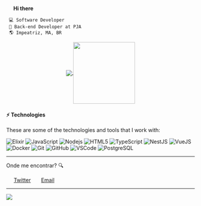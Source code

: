 <img src="https://media.giphy.com/media/hvRJCLFzcasrR4ia7z/giphy.gif" width="15px"> <b> Hi there </b>


	 💻 Software Developer
	 🚀 Back-end Developer at PJA
	 🌎 Impeatriz, MA, BR



<p align="center">
  <a href="https://github.com/anuraghazra/github-readme-stats">
    <img
      align="center"
      src="https://github-readme-stats.vercel.app/api/top-langs/?username=tporto&layout=compact&count_private=true&theme=gruvbox&langs_count=10&hide=shell,css,html"
    />
  </a>
  <a href="https://github.com/anuraghazra/github-readme-stats">
    <img
      align="center"
      height="165"
      src="https://github-readme-stats.vercel.app/api?username=tporto&count_private=true&show_icons=true&custom_title=Status%20GitHub&theme=gruvbox"
    />
  </a>
</p>

#### ⚡ Technologies

These are some of the technologies and tools that I work with:

![Elixir](https://img.shields.io/badge/-Elixir-4B275F??style=flat-square&logo=elixir)
![JavaScript](https://img.shields.io/badge/-JavaScript-black?style=flat-square&logo=javascript)
![Nodejs](https://img.shields.io/badge/-Nodejs-339933?style=flat-square&logo=Node.js&logoColor=white)
![HTML5](https://img.shields.io/badge/-HTML-E34F26?style=flat-square&logo=html5&logoColor=white)
![TypeScript](https://img.shields.io/badge/-TypeScript-007ACC?style=flat-square&logo=typescript)
![NestJS](https://img.shields.io/badge/-NestJS-E0234E?style=flat-square&logo=nestjs&logoColor=white)
![VueJS](https://img.shields.io/badge/-Vue-4FC08D?style=flat-square&logo=vue.js&logoColor=white)
![Docker](https://img.shields.io/badge/-Docker-2496ED?style=flat-square&logo=docker&logoColor=white)
![Git](https://img.shields.io/badge/-Git-black?style=flat-square&logo=git)
![GitHub](https://img.shields.io/badge/-GitHub-181717?style=flat-square&logo=github)
![VSCode](https://img.shields.io/badge/-VSCode-007ACC?style=flat-square&logo=visual-studio-code&logoColor=white)
![PostgreSQL](https://img.shields.io/badge/-PostgreSQL-336791?style=flat-square&logo=postgresql)

---

Onde me encontrar? :mag:  

<a href="https://twitter.com/_tporto"><img src="https://github.com/leticiadasilva/leticiadasilva/blob/main/images/twitter.png" width="16"></img></a> [Twitter](https://twitter.com/_tporto)&nbsp;
<a href="mailto:leticiadasilva.contato@gmail.com"><img src="https://github.com/leticiadasilva/leticiadasilva/blob/main/images/email.png" width="16"></img></a> [Email](mailto:tporto88@gmail.com)  

---

![](https://komarev.com/ghpvc/?username=tporto&color=blue&style=flat)
